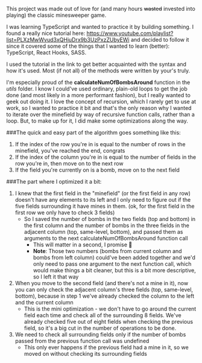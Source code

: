 This project was made out of love for (and many hours ~~wasted~~ invested into playing) the classic minesweeper game.

I was learning TypeScript and wanted to practice it by building something. I found a really nice tutorial here: https://www.youtube.com/playlist?list=PLXzMwWvud3xQHiuDrx9b3UzPxzZUbyEWi and decided to follow it since it covered some of the things that I wanted to learn (better): TypeScript, React Hooks, SASS.

I used the tutorial in the link to get better acquainted with the syntax and how it's used. Most (if not all) of the methods were written by your's truly.

I'm especially proud of the **calculateNumOfBombsAround** function in the *utils* folder. I know I could've used ordinary, plain-old loops to get the job done (and most likely in a more performant fashion), but I really wanted to geek out doing it. I love the concept of recursion, which I rarely get to use at work, so I wanted to practice it bit and that's the only reason why I wanted to iterate over the minefield by way of recursive function calls, rather than a loop. But, to make up for it, I did make some optimizations along the way.

###The quick and easy part of the algorithm goes something like this:
1. If the index of the row you're in is equal to the number of rows in the minefield, you've reached the end, congrats
2. If the index of the column you're in is equal to the number of fields in the row you're in, then move on to the next row
3. If the field you're currently on is a bomb, move on to the next field

###The part where I optimized it a bit:
1. I knew that the first field in the "minefield" (or the first field in any row) doesn't have any elements to its left and I only need to figure out if the five fields surrounding it have mines in them. (ok, for the first field in the first row we only have to check 3 fields)
    - So I saved the number of bombs in the two fields (top and bottom) in the first column and the number of bombs in the three fields in the adjacent column (top, same-level, bottom), and passed them as arguments to the next calculateNumOfBombsAround function call
        - This will matter in a second, I promise :slightly_smiling_face:
        - **Note**: Those two numbers (bombs from current column and bombs from left column) could've been added together and we'd only need to pass one argument to the next function call, which would make things a bit cleaner, but this is a bit more descriptive, so I left it that way
2. When you move to the second field (and there's not a mine in it), now you can only check the adjacent column's three fields (top, same-level, bottom), because in step 1 we've already checked the column to the left and the current column
    - This is the mini optimization - we don't have to go around the current field each time and check all of the surrounding 8 fields. We've already checked five out of eight fields when checking the previous field, so it's a big cut in the number of operations to be done.
3. We need to check all surrounding fields only if the number of bombs passed from the previous function call was undefined
    - This only ever happens if the previous field had a mine in it, so we moved on without checking its surrounding fields
